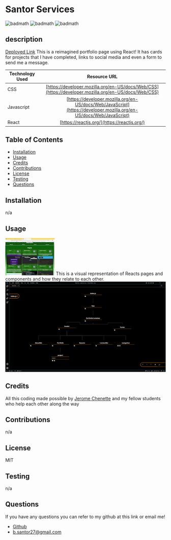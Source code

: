 # Santor Services
![badmath](https://img.shields.io/badge/license-MIT-blue)
![badmath](https://img.shields.io/badge/Made%20With-JavaScript-red)
![badmath](https://img.shields.io/badge/Made%20With-React-green)
## description
[Deployed Link](placeholder)
This is a reimagined portfolio page using React! It has cards for projects that I have completed, links to social media and even a form to send me a message.


| Technology Used         | Resource URL           | 
| ------------- |:-------------:| 
| CSS | [https://developer.mozilla.org/en-US/docs/Web/CSS](https://developer.mozilla.org/en-US/docs/Web/CSS)     |
| Javascript    | [https://developer.mozilla.org/en-US/docs/Web/JavaScript](https://developer.mozilla.org/en-US/docs/Web/JavaScript) | 
| React | [https://reactjs.org/](https://reactjs.org/)     |

 
## Table of Contents 
 * [Installation](#installation)
* [Usage](#usage)
* [Credits](#credits)
* [Contributions](#contribution)
* [License](#license)
* [Testing](#Testing)
* [Questions](#questions)

## Installation 
 n/a
## Usage 
![gif of site in action](./src/assets/images/Santor_Services.gif)
This is a visual representation of Reacts pages and components and how they relate to each other.
![ReacTree](./src/assets/images/ReacTree%20-%20santorservices.png)
## Credits 
 All this coding made possible by [Jerome Chenette](https://github.com/jeromechenette) and my fellow students who help each other along the way
## Contributions 
 n/a
## License 
 MIT
## Testing 
n/a
## Questions 
 If you have any questions you can refer to my github at this link or email me! 
 * [Github](github.com/BrettSantor) 
* b.santor27@gmail.com
